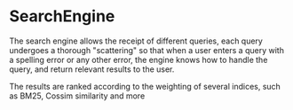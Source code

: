 # SearchEngine

The search engine allows the receipt of different queries, each query undergoes a thorough "scattering" so that when a user enters a query with a spelling error or any other error, the engine knows how to handle the query, and return relevant results to the user.

The results are ranked according to the weighting of several indices, such as BM25, Cossim similarity and more
